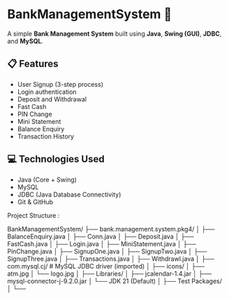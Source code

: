 # BankManagementSystem 🏦

A simple **Bank Management System** built using **Java**, **Swing (GUI)**, **JDBC**, and **MySQL**.

## 📋 Features

- User Signup (3-step process)
- Login authentication
- Deposit and Withdrawal
- Fast Cash
- PIN Change
- Mini Statement
- Balance Enquiry
- Transaction History

## 💻 Technologies Used

- Java (Core + Swing)
- MySQL
- JDBC (Java Database Connectivity)
- Git & GitHub

Project Structure :

BankManagementSystem/
├── bank.management.system.pkg4/
│   ├── BalanceEnquiry.java
│   ├── Conn.java
│   ├── Deposit.java
│   ├── FastCash.java
│   ├── Login.java
│   ├── MiniStatement.java
│   ├── PinChange.java
│   ├── SignupOne.java
│   ├── SignupTwo.java
│   ├── SignupThree.java
│   ├── Transactions.java
│   ├── Withdrawl.java
│
├── com.mysql.cj/               # MySQL JDBC driver (imported)
│
├── icons/
│   ├── atm.jpg
│   └── logo.jpg
│
├── Libraries/
│   ├── jcalendar-1.4.jar
│   ├── mysql-connector-j-9.2.0.jar
│   └── JDK 21 (Default)
│
├── Test Packages/
│   └── <default package>

